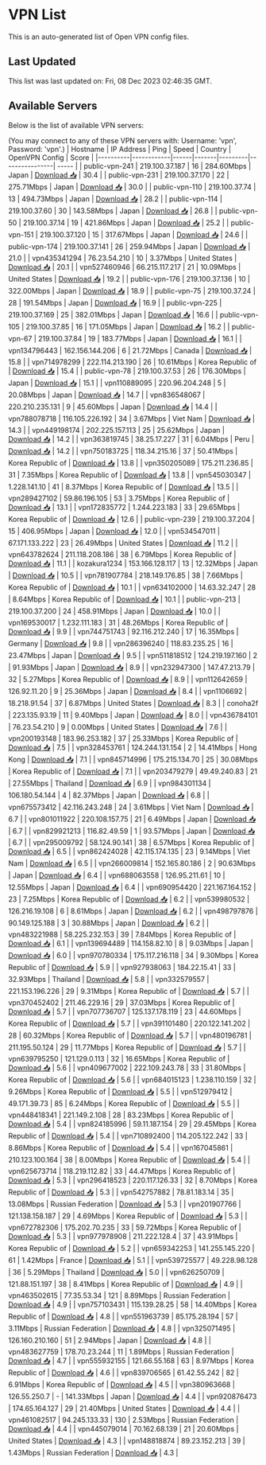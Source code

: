 # VPN List

This is an auto-generated list of Open VPN config files.

## Last Updated

This list was last updated on: Fri, 08 Dec 2023 02:46:35 GMT.

## Available Servers

Below is the list of available VPN servers:

(You may connect to any of these VPN servers with: Username: 'vpn', Password: 'vpn'.)
| Hostname | IP Address | Ping | Speed | Country | OpenVPN Config | Score |
|----------|------------|------|-------|---------|----------------| ----- |
| public-vpn-241 | 219.100.37.187 | 16 | 284.60Mbps | Japan | [Download 📥](./configs/server_0_JP.ovpn) | 30.4 |
| public-vpn-231 | 219.100.37.170 | 22 | 275.71Mbps | Japan | [Download 📥](./configs/server_1_JP.ovpn) | 30.0 |
| public-vpn-110 | 219.100.37.74 | 13 | 494.73Mbps | Japan | [Download 📥](./configs/server_2_JP.ovpn) | 28.2 |
| public-vpn-114 | 219.100.37.60 | 30 | 143.58Mbps | Japan | [Download 📥](./configs/server_3_JP.ovpn) | 26.8 |
| public-vpn-50 | 219.100.37.14 | 19 | 421.86Mbps | Japan | [Download 📥](./configs/server_4_JP.ovpn) | 25.2 |
| public-vpn-151 | 219.100.37.120 | 15 | 317.67Mbps | Japan | [Download 📥](./configs/server_5_JP.ovpn) | 24.6 |
| public-vpn-174 | 219.100.37.141 | 26 | 259.94Mbps | Japan | [Download 📥](./configs/server_6_JP.ovpn) | 21.0 |
| vpn435341294 | 76.23.54.210 | 10 | 3.37Mbps | United States | [Download 📥](./configs/server_7_US.ovpn) | 20.1 |
| vpn527460946 | 66.215.117.217 | 21 | 10.09Mbps | United States | [Download 📥](./configs/server_8_US.ovpn) | 19.2 |
| public-vpn-176 | 219.100.37.136 | 10 | 322.00Mbps | Japan | [Download 📥](./configs/server_9_JP.ovpn) | 18.9 |
| public-vpn-75 | 219.100.37.24 | 28 | 191.54Mbps | Japan | [Download 📥](./configs/server_10_JP.ovpn) | 16.9 |
| public-vpn-225 | 219.100.37.169 | 25 | 382.01Mbps | Japan | [Download 📥](./configs/server_11_JP.ovpn) | 16.6 |
| public-vpn-105 | 219.100.37.85 | 16 | 171.05Mbps | Japan | [Download 📥](./configs/server_12_JP.ovpn) | 16.2 |
| public-vpn-67 | 219.100.37.84 | 19 | 183.77Mbps | Japan | [Download 📥](./configs/server_13_JP.ovpn) | 16.1 |
| vpn134796443 | 162.156.144.206 | 6 | 21.72Mbps | Canada | [Download 📥](./configs/server_14_CA.ovpn) | 15.8 |
| vpn714978299 | 222.114.213.190 | 26 | 10.61Mbps | Korea Republic of | [Download 📥](./configs/server_15_KR.ovpn) | 15.4 |
| public-vpn-78 | 219.100.37.53 | 26 | 176.30Mbps | Japan | [Download 📥](./configs/server_16_JP.ovpn) | 15.1 |
| vpn110889095 | 220.96.204.248 | 5 | 20.08Mbps | Japan | [Download 📥](./configs/server_17_JP.ovpn) | 14.7 |
| vpn836548067 | 220.210.235.131 | 9 | 45.60Mbps | Japan | [Download 📥](./configs/server_18_JP.ovpn) | 14.4 |
| vpn788078718 | 116.105.226.192 | 34 | 3.67Mbps | Viet Nam | [Download 📥](./configs/server_19_VN.ovpn) | 14.3 |
| vpn449198174 | 202.225.157.113 | 25 | 25.62Mbps | Japan | [Download 📥](./configs/server_20_JP.ovpn) | 14.2 |
| vpn363819745 | 38.25.17.227 | 31 | 6.04Mbps | Peru | [Download 📥](./configs/server_21_PE.ovpn) | 14.2 |
| vpn750183725 | 118.34.215.16 | 37 | 50.41Mbps | Korea Republic of | [Download 📥](./configs/server_22_KR.ovpn) | 13.8 |
| vpn350205089 | 175.211.236.85 | 31 | 7.35Mbps | Korea Republic of | [Download 📥](./configs/server_23_KR.ovpn) | 13.8 |
| vpn545030347 | 1.228.141.10 | 41 | 8.37Mbps | Korea Republic of | [Download 📥](./configs/server_24_KR.ovpn) | 13.5 |
| vpn289427102 | 59.86.196.105 | 53 | 3.75Mbps | Korea Republic of | [Download 📥](./configs/server_25_KR.ovpn) | 13.1 |
| vpn172835772 | 1.244.223.183 | 33 | 29.65Mbps | Korea Republic of | [Download 📥](./configs/server_26_KR.ovpn) | 12.6 |
| public-vpn-239 | 219.100.37.204 | 15 | 406.95Mbps | Japan | [Download 📥](./configs/server_27_JP.ovpn) | 12.0 |
| vpn534547011 | 67.171.133.222 | 23 | 26.49Mbps | United States | [Download 📥](./configs/server_28_US.ovpn) | 11.2 |
| vpn643782624 | 211.118.208.186 | 38 | 6.79Mbps | Korea Republic of | [Download 📥](./configs/server_29_KR.ovpn) | 11.1 |
| kozakura1234 | 153.166.128.117 | 13 | 12.32Mbps | Japan | [Download 📥](./configs/server_30_JP.ovpn) | 10.5 |
| vpn781907784 | 218.149.176.85 | 38 | 7.66Mbps | Korea Republic of | [Download 📥](./configs/server_31_KR.ovpn) | 10.1 |
| vpn634102000 | 14.63.32.247 | 28 | 8.64Mbps | Korea Republic of | [Download 📥](./configs/server_32_KR.ovpn) | 10.1 |
| public-vpn-213 | 219.100.37.200 | 24 | 458.91Mbps | Japan | [Download 📥](./configs/server_33_JP.ovpn) | 10.0 |
| vpn169530017 | 1.232.111.183 | 31 | 48.26Mbps | Korea Republic of | [Download 📥](./configs/server_34_KR.ovpn) | 9.9 |
| vpn744751743 | 92.116.212.240 | 17 | 16.35Mbps | Germany | [Download 📥](./configs/server_35_DE.ovpn) | 9.8 |
| vpn286396240 | 118.83.235.25 | 16 | 23.47Mbps | Japan | [Download 📥](./configs/server_36_JP.ovpn) | 9.5 |
| vpn511818512 | 124.219.197.160 | 2 | 91.93Mbps | Japan | [Download 📥](./configs/server_37_JP.ovpn) | 8.9 |
| vpn232947300 | 147.47.213.79 | 32 | 5.27Mbps | Korea Republic of | [Download 📥](./configs/server_38_KR.ovpn) | 8.9 |
| vpn112642659 | 126.92.11.20 | 9 | 25.36Mbps | Japan | [Download 📥](./configs/server_39_JP.ovpn) | 8.4 |
| vpn1106692 | 18.218.91.54 | 37 | 6.87Mbps | United States | [Download 📥](./configs/server_40_US.ovpn) | 8.3 |
| conoha2f | 223.135.93.19 | 11 | 9.40Mbps | Japan | [Download 📥](./configs/server_41_JP.ovpn) | 8.0 |
| vpn436784101 | 76.23.54.210 | 9 | 0.00Mbps | United States | [Download 📥](./configs/server_42_US.ovpn) | 7.6 |
| vpn200193148 | 183.96.253.182 | 37 | 25.33Mbps | Korea Republic of | [Download 📥](./configs/server_43_KR.ovpn) | 7.5 |
| vpn328453761 | 124.244.131.154 | 2 | 14.41Mbps | Hong Kong | [Download 📥](./configs/server_44_HK.ovpn) | 7.1 |
| vpn845714996 | 175.215.134.70 | 25 | 30.08Mbps | Korea Republic of | [Download 📥](./configs/server_45_KR.ovpn) | 7.1 |
| vpn203479279 | 49.49.240.83 | 21 | 27.55Mbps | Thailand | [Download 📥](./configs/server_46_TH.ovpn) | 6.9 |
| vpn984301134 | 106.180.54.144 | 4 | 82.37Mbps | Japan | [Download 📥](./configs/server_47_JP.ovpn) | 6.8 |
| vpn675573412 | 42.116.243.248 | 24 | 3.61Mbps | Viet Nam | [Download 📥](./configs/server_48_VN.ovpn) | 6.7 |
| vpn801011922 | 220.108.157.75 | 21 | 6.49Mbps | Japan | [Download 📥](./configs/server_49_JP.ovpn) | 6.7 |
| vpn829921213 | 116.82.49.59 | 1 | 93.57Mbps | Japan | [Download 📥](./configs/server_50_JP.ovpn) | 6.7 |
| vpn295009792 | 58.124.90.141 | 38 | 6.57Mbps | Korea Republic of | [Download 📥](./configs/server_51_KR.ovpn) | 6.5 |
| vpn862424028 | 42.115.174.135 | 23 | 9.14Mbps | Viet Nam | [Download 📥](./configs/server_52_VN.ovpn) | 6.5 |
| vpn266009814 | 152.165.80.186 | 2 | 90.63Mbps | Japan | [Download 📥](./configs/server_53_JP.ovpn) | 6.4 |
| vpn688063558 | 126.95.211.61 | 10 | 12.55Mbps | Japan | [Download 📥](./configs/server_54_JP.ovpn) | 6.4 |
| vpn690954420 | 221.167.164.152 | 23 | 7.25Mbps | Korea Republic of | [Download 📥](./configs/server_55_KR.ovpn) | 6.2 |
| vpn539980532 | 126.216.19.108 | 6 | 8.61Mbps | Japan | [Download 📥](./configs/server_56_JP.ovpn) | 6.2 |
| vpn498797876 | 90.149.125.188 | 3 | 30.88Mbps | Japan | [Download 📥](./configs/server_57_JP.ovpn) | 6.2 |
| vpn483221988 | 58.225.232.153 | 39 | 7.84Mbps | Korea Republic of | [Download 📥](./configs/server_58_KR.ovpn) | 6.1 |
| vpn139694489 | 114.158.82.10 | 8 | 9.03Mbps | Japan | [Download 📥](./configs/server_59_JP.ovpn) | 6.0 |
| vpn970780334 | 175.117.216.118 | 34 | 9.30Mbps | Korea Republic of | [Download 📥](./configs/server_60_KR.ovpn) | 5.9 |
| vpn927938063 | 184.22.15.41 | 33 | 32.93Mbps | Thailand | [Download 📥](./configs/server_61_TH.ovpn) | 5.8 |
| vpn332579557 | 221.153.196.226 | 29 | 9.31Mbps | Korea Republic of | [Download 📥](./configs/server_62_KR.ovpn) | 5.7 |
| vpn370452402 | 211.46.229.16 | 29 | 37.03Mbps | Korea Republic of | [Download 📥](./configs/server_63_KR.ovpn) | 5.7 |
| vpn707736707 | 125.137.178.119 | 23 | 44.60Mbps | Korea Republic of | [Download 📥](./configs/server_64_KR.ovpn) | 5.7 |
| vpn391101480 | 220.122.141.202 | 28 | 60.32Mbps | Korea Republic of | [Download 📥](./configs/server_65_KR.ovpn) | 5.7 |
| vpn480196781 | 211.195.50.124 | 29 | 11.77Mbps | Korea Republic of | [Download 📥](./configs/server_66_KR.ovpn) | 5.7 |
| vpn639795250 | 121.129.0.113 | 32 | 16.65Mbps | Korea Republic of | [Download 📥](./configs/server_67_KR.ovpn) | 5.6 |
| vpn409677002 | 222.109.243.78 | 33 | 31.80Mbps | Korea Republic of | [Download 📥](./configs/server_68_KR.ovpn) | 5.6 |
| vpn684015123 | 1.238.110.159 | 32 | 9.26Mbps | Korea Republic of | [Download 📥](./configs/server_69_KR.ovpn) | 5.5 |
| vpn512979412 | 49.171.39.73 | 85 | 6.24Mbps | Korea Republic of | [Download 📥](./configs/server_70_KR.ovpn) | 5.5 |
| vpn448418341 | 221.149.2.108 | 28 | 83.23Mbps | Korea Republic of | [Download 📥](./configs/server_71_KR.ovpn) | 5.4 |
| vpn824185996 | 59.11.187.154 | 29 | 29.45Mbps | Korea Republic of | [Download 📥](./configs/server_72_KR.ovpn) | 5.4 |
| vpn710892400 | 114.205.122.242 | 33 | 8.86Mbps | Korea Republic of | [Download 📥](./configs/server_73_KR.ovpn) | 5.4 |
| vpn167045861 | 210.123.100.164 | 38 | 8.00Mbps | Korea Republic of | [Download 📥](./configs/server_74_KR.ovpn) | 5.4 |
| vpn625673714 | 118.219.112.82 | 33 | 44.47Mbps | Korea Republic of | [Download 📥](./configs/server_75_KR.ovpn) | 5.3 |
| vpn296418523 | 220.117.126.33 | 32 | 8.70Mbps | Korea Republic of | [Download 📥](./configs/server_76_KR.ovpn) | 5.3 |
| vpn542757882 | 78.81.183.14 | 35 | 13.08Mbps | Russian Federation | [Download 📥](./configs/server_77_RU.ovpn) | 5.3 |
| vpn201907766 | 121.138.158.187 | 29 | 4.69Mbps | Korea Republic of | [Download 📥](./configs/server_78_KR.ovpn) | 5.3 |
| vpn672782306 | 175.202.70.235 | 33 | 59.72Mbps | Korea Republic of | [Download 📥](./configs/server_79_KR.ovpn) | 5.3 |
| vpn977978908 | 211.222.128.4 | 37 | 43.91Mbps | Korea Republic of | [Download 📥](./configs/server_80_KR.ovpn) | 5.2 |
| vpn659342253 | 141.255.145.220 | 61 | 1.42Mbps | France | [Download 📥](./configs/server_81_FR.ovpn) | 5.1 |
| vpn539725577 | 49.228.98.128 | 36 | 5.29Mbps | Thailand | [Download 📥](./configs/server_82_TH.ovpn) | 5.0 |
| vpn626250709 | 121.88.151.197 | 38 | 8.41Mbps | Korea Republic of | [Download 📥](./configs/server_83_KR.ovpn) | 4.9 |
| vpn463502615 | 77.35.53.34 | 121 | 8.89Mbps | Russian Federation | [Download 📥](./configs/server_84_RU.ovpn) | 4.9 |
| vpn757103431 | 115.139.28.25 | 58 | 14.40Mbps | Korea Republic of | [Download 📥](./configs/server_85_KR.ovpn) | 4.8 |
| vpn551963739 | 85.175.28.194 | 57 | 3.11Mbps | Russian Federation | [Download 📥](./configs/server_86_RU.ovpn) | 4.8 |
| vpn325071495 | 126.160.210.160 | 51 | 2.94Mbps | Japan | [Download 📥](./configs/server_87_JP.ovpn) | 4.8 |
| vpn483627759 | 178.70.23.244 | 11 | 1.89Mbps | Russian Federation | [Download 📥](./configs/server_88_RU.ovpn) | 4.7 |
| vpn555932155 | 121.66.55.168 | 63 | 8.97Mbps | Korea Republic of | [Download 📥](./configs/server_89_KR.ovpn) | 4.6 |
| vpn839706565 | 61.42.55.242 | 82 | 6.91Mbps | Korea Republic of | [Download 📥](./configs/server_90_KR.ovpn) | 4.5 |
| vpn380963668 | 126.55.250.7 | - | 141.33Mbps | Japan | [Download 📥](./configs/server_91_JP.ovpn) | 4.4 |
| vpn920876473 | 174.65.164.127 | 29 | 21.40Mbps | United States | [Download 📥](./configs/server_92_US.ovpn) | 4.4 |
| vpn461082517 | 94.245.133.33 | 130 | 2.53Mbps | Russian Federation | [Download 📥](./configs/server_93_RU.ovpn) | 4.4 |
| vpn445079014 | 70.162.68.139 | 21 | 20.60Mbps | United States | [Download 📥](./configs/server_94_US.ovpn) | 4.3 |
| vpn148818874 | 89.23.152.213 | 39 | 1.43Mbps | Russian Federation | [Download 📥](./configs/server_95_RU.ovpn) | 4.3 |
